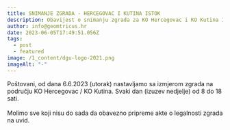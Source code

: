 ```yaml
---
title: SNIMANJE ZGRADA - HERCEGOVAC I KUTINA ISTOK
description: Obavijest o snimanju zgrada za KO Hercegovac i KO Kutina Istok
author: info@geomtricus.hr
date: 2023-06-05T17:49:51.056Z
tags:
  - post
  - featured
image: /1_content/dgu-logo-2021.png
imageAlt: "-"
---
```

P﻿oštovani, od dana 6.6.2023 (utorak) nastavljamo sa izmjerom zgrada na području KO Hercegovac / KO Kutina. Svaki dan (izuzev nedjelje) od 8 do 18 sati. \
\
M﻿olimo sve koji nisu do sada da obavezno pripreme akte o legalnosti zgrada na uvid.